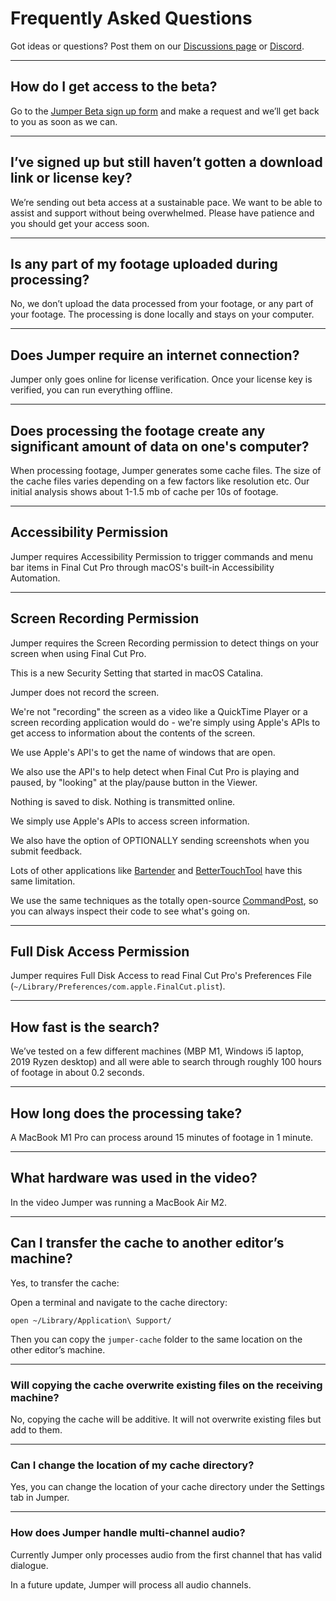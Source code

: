 # Frequently Asked Questions

Got ideas or questions? Post them on our [Discussions page](https://github.com/GetJumper/docs/discussions) or [Discord](https://discord.com/invite/3JFNYAfwSb).

---

## How do I get access to the beta?

Go to the [Jumper Beta sign up form](https://forms.gle/Rk6ZezAaVzKPanH46) and make a request and we’ll get back to you as soon as we can.

---

##  I’ve signed up but still haven’t gotten a download link or license key?

We’re sending out beta access at a sustainable pace. We want to be able to assist and support without being overwhelmed. Please have patience and you should get your access soon.

---

## Is any part of my footage uploaded during processing?

No, we don’t upload the data processed from your footage, or any part of your footage. The processing is done locally and stays on your computer.

---

## Does Jumper require an internet connection?

Jumper only goes online for license verification. Once your license key is verified, you can run everything offline.

---

## Does processing the footage create any significant amount of data on one's computer?

When processing footage, Jumper generates some cache files. The size of the cache files varies depending on a few factors like resolution etc. Our initial analysis shows about 1-1.5 mb of cache per 10s of footage.

---

## Accessibility Permission

Jumper requires Accessibility Permission to trigger commands and menu bar items in Final Cut Pro through macOS's built-in Accessibility Automation.

---

## Screen Recording Permission

Jumper requires the Screen Recording permission to detect things on your screen when using Final Cut Pro.

This is a new Security Setting that started in macOS Catalina.

Jumper does not record the screen.

We're not "recording" the screen as a video like a QuickTime Player or a screen recording application would do - we're simply using Apple's APIs to get access to information about the contents of the screen.

We use Apple's API's to get the name of windows that are open.

We also use the API's to help detect when Final Cut Pro is playing and paused, by "looking" at the play/pause button in the Viewer.

Nothing is saved to disk. Nothing is transmitted online.

We simply use Apple's APIs to access screen information.

We also have the option of OPTIONALLY sending screenshots when you submit feedback.

Lots of other applications like [Bartender](https://www.macbartender.com/Screen-Recording-Permission/) and [BetterTouchTool](https://folivora.ai/blog/post/13011/) have this same limitation.

We use the same techniques as the totally open-source [CommandPost](https://commandpost.io), so you can always inspect their code to see what's going on.

---

## Full Disk Access Permission

Jumper requires Full Disk Access to read Final Cut Pro's Preferences File (`~/Library/Preferences/com.apple.FinalCut.plist`).

---

## How fast is the search?

We’ve tested on a few different machines (MBP M1, Windows i5 laptop, 2019 Ryzen desktop) and all were able to search through roughly 100 hours of footage in about 0.2 seconds.

---

## How long does the processing take?

A MacBook M1 Pro can process around 15 minutes of footage in 1 minute.

---

## What hardware was used in the video?

In the video Jumper was running a MacBook Air M2.

---

## Can I transfer the cache to another editor’s machine?

Yes, to transfer the cache:

Open a terminal and navigate to the cache directory:

`open ~/Library/Application\ Support/`

Then you can copy the `jumper-cache` folder to the same location on the other editor’s machine.

---

### Will copying the cache overwrite existing files on the receiving machine?

No, copying the cache will be additive. It will not overwrite existing files but add to them.

---

### Can I change the location of my cache directory?

Yes, you can change the location of your cache directory under the Settings tab in Jumper.

---

### How does Jumper handle multi-channel audio?

Currently Jumper only processes audio from the first channel that has valid dialogue.

In a future update, Jumper will process all audio channels.